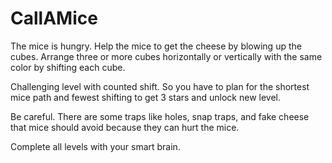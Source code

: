 # CallAMice

The mice is hungry. Help the mice to get the cheese by blowing up the cubes. Arrange three or more cubes horizontally or vertically with the same color by shifting each cube.

Challenging level with counted shift. So you have to plan for the shortest mice path and fewest shifting to get 3 stars and unlock new level.

Be careful. There are some traps like holes, snap traps, and fake cheese that mice should avoid because they can hurt the mice.

Complete all levels with your smart brain.
